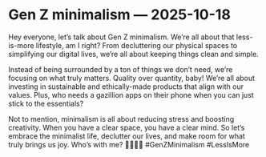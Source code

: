 # Gen Z minimalism — 2025-10-18

Hey everyone, let’s talk about Gen Z minimalism. We’re all about that less-is-more lifestyle, am I right? From decluttering our physical spaces to simplifying our digital lives, we’re all about keeping things clean and simple.

Instead of being surrounded by a ton of things we don’t need, we’re focusing on what truly matters. Quality over quantity, baby! We’re all about investing in sustainable and ethically-made products that align with our values. Plus, who needs a gazillion apps on their phone when you can just stick to the essentials?

Not to mention, minimalism is all about reducing stress and boosting creativity. When you have a clear space, you have a clear mind. So let’s embrace the minimalist life, declutter our lives, and make room for what truly brings us joy. Who’s with me? 💁🏽‍♀️✨ #GenZMinimalism #LessIsMore